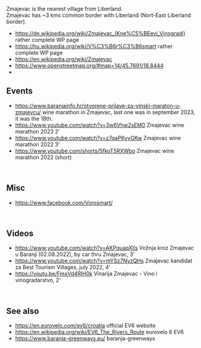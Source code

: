 
Zmajevac is the nearest village from Liberland.  
Zmajevac has ~3 kms common border with Liberland (Nort-East Liberland border).

* https://de.wikipedia.org/wiki/Zmajevac_(Kne%C5%BEevi_Vinogradi) rather complete WP page
* https://hu.wikipedia.org/wiki/V%C3%B6r%C3%B6smart rather complete WP page
* https://en.wikipedia.org/wiki/Zmajevac
* https://www.openstreetmap.org/#map=14/45.7691/18.8444
* <br>

<!--
intégrer la carte OSM depuis la version hr
-->

Events
------
* https://www.baranjainfo.hr/otvorene-prijave-za-vinski-maraton-u-zmajevcu/ wine marathon in Zmajevac, last one was in september 2023, it was the 18th.
* https://www.youtube.com/watch?v=3w6Vhw2sEM0 Zmajevac wine marathon 2023 2'
* https://www.youtube.com/watch?v=z7qaPKvvGKw Zmajevac wine marathon 2022 3'
* https://www.youtube.com/shorts/5fkoT5RXWbo Zmajevac wine marathon 2022 (short)
<br>

Misc
----
* https://www.facebook.com/Vorosmart/
<br>


Videos
------
* https://www.youtube.com/watch?v=AKPquaqXlls Vožnja kroz Zmajevac u Baranji (02.08.2022), by car thru Zmajevac, 3'
* https://www.youtube.com/watch?v=mYSz7NyzQHs Zmajevac kandidat za Best Tourism Villages, july 2022, 4'
* https://youtu.be/FmxVd4RlH0k Vinarija Zmajevac - Vino i vinogradarstvo, 2'

<br>

See also
--------
* https://en.eurovelo.com/ev6/croatia official EV6 website
* https://en.wikipedia.org/wiki/EV6_The_Rivers_Route eurovelo 6 EV6
* https://www.baranja-greenways.eu/ baranja-greenways

<br>
